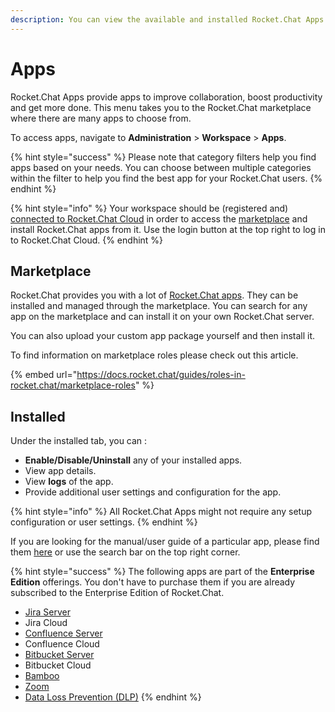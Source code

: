 ```yaml
---
description: You can view the available and installed Rocket.Chat Apps and manage them.
---
```


# Apps

Rocket.Chat Apps provide apps to improve collaboration, boost productivity and get more done. This menu takes you to the Rocket.Chat marketplace where there are many apps to choose from.

To access apps, navigate to **Administration** > **Workspace** > **Apps**.

{% hint style="success" %}
Please note that category filters help you find apps based on your needs. You can choose between multiple categories within the filter to help you find the best app for your Rocket.Chat users.
{% endhint %}

{% hint style="info" %}
Your workspace should be (registered and) [connected to Rocket.Chat Cloud](connectivity-services.md) in order to access the [marketplace](../../extend-rocket.chat-capabilities/rocket.chat-marketplace/) and install Rocket.Chat apps from it. Use the login button at the top right to log in to Rocket.Chat Cloud.
{% endhint %}

## Marketplace

Rocket.Chat provides you with a lot of [Rocket.Chat apps](../../extend-rocket.chat-capabilities/rocket.chat-marketplace/). They can be installed and managed through the marketplace. You can search for any app on the marketplace and can install it on your own Rocket.Chat server.

You can also upload your custom app package yourself and then install it.

To find information on marketplace roles please check out this article.

{% embed url="https://docs.rocket.chat/guides/roles-in-rocket.chat/marketplace-roles" %}

## Installed

Under the installed tab, you can :

* **Enable/Disable/Uninstall** any of your installed apps.
* View app details.
* View **logs** of the app.
* Provide additional user settings and configuration for the app.

{% hint style="info" %}
All Rocket.Chat Apps might not require any setup configuration or user settings.
{% endhint %}

If you are looking for the manual/user guide of a particular app, please find them [here](https://docs.rocket.chat/guides/rocket-chat-apps) or use the search bar on the top right corner.

{% hint style="success" %}
The following apps are part of the **Enterprise Edition** offerings. You don't have to purchase them if you are already subscribed to the Enterprise Edition of Rocket.Chat.

* [Jira Server](../../extend-rocket.chat-capabilities/rocket.chat-marketplace/atlassian/jira-server-integration.md)
* Jira Cloud
* [Confluence Server](../../extend-rocket.chat-capabilities/rocket.chat-marketplace/atlassian/confluence-server-integration.md)
* Confluence Cloud
* [Bitbucket Server](../../extend-rocket.chat-capabilities/rocket.chat-marketplace/atlassian/bitbucket-server-integration.md)
* Bitbucket Cloud
* [Bamboo](../../extend-rocket.chat-capabilities/rocket.chat-marketplace/atlassian/bamboo-integration.md)
* [Zoom](../../extend-rocket.chat-capabilities/rocket.chat-marketplace/zoom.md)
* [Data Loss Prevention (DLP)](../../extend-rocket.chat-capabilities/rocket.chat-marketplace/data-loss-prevention-dlp-app.md)
{% endhint %}
